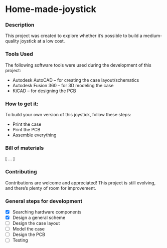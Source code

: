 # Home-made-joystick

### Description
This project was created to explore whether it’s possible to build a medium-quality joystick at a low cost. 

### Tools Used
The following software tools were used during the development of this project:
- Autodesk AutoCAD – for creating the case layout/schematics
- Autodesk Fusion 360 – for 3D modeling the case
- KiCAD – for designing the PCB

### How to get it:
To build your own version of this joystick, follow these steps:
- Print the case
- Print the PCB
- Assemble everything

### Bill of materials
[ ... ]

### Contributing
Contributions are welcome and appreciated!
This project is still evolving, and there’s plenty of room for improvement.

### General steps for development
- [x] Searching hardware components
- [x] Design a general scheme
- [ ] Design the case layout
- [ ] Model the case
- [ ] Design the PCB
- [ ] Testing
